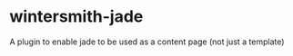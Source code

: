 wintersmith-jade
================

A plugin to enable jade to be used as a content page (not just a template)
